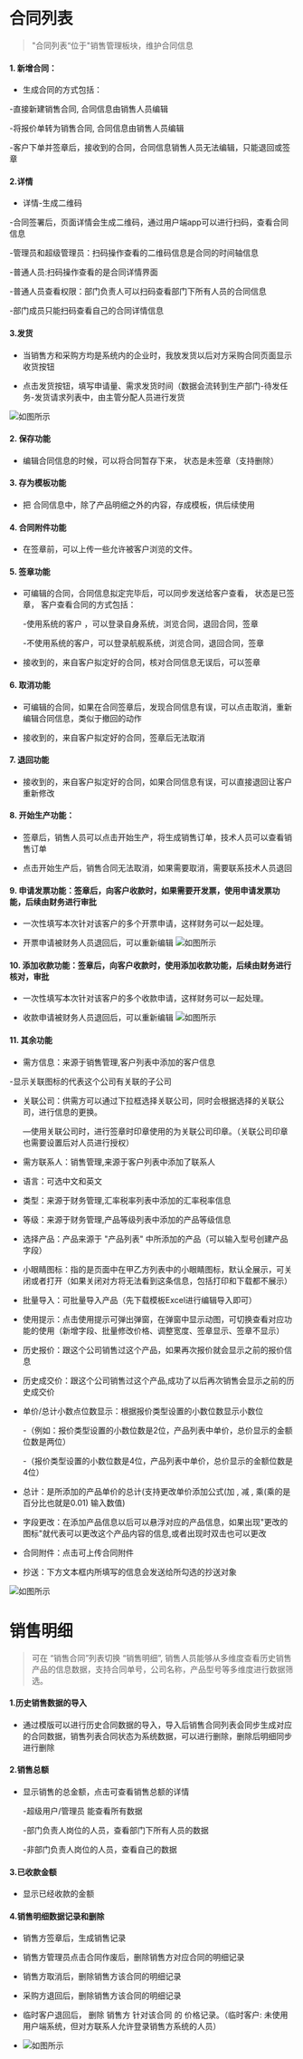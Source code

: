 # 合同列表

> "合同列表“位于"销售管理板块，维护合同信息

#### 1. 新增合同：

* 生成合同的方式包括：

 -直接新建销售合同,  合同信息由销售人员编辑

  -将报价单转为销售合同,  合同信息由销售人员编辑

  -客户下单并签章后，接收到的合同，合同信息销售人员无法编辑，只能退回或签章

#### 2.详情

* 详情-生成二维码

 -合同签署后，页面详情会生成二维码，通过用户端app可以进行扫码，查看合同信息

  -管理员和超级管理员：扫码操作查看的二维码信息是合同的时间轴信息

  -普通人员:扫码操作查看的是合同详情界面

  -普通人员查看权限：部门负责人可以扫码查看部门下所有人员的合同信息

  -部门成员只能扫码查看自己的合同详情信息

#### 3.发货


*  当销售方和采购方均是系统内的企业时，我放发货以后对方采购合同页面显示收货按钮

* 点击发货按钮，填写申请量、需求发货时间（数据会流转到生产部门-待发任务-发货请求列表中，由主管分配人员进行发货




![如图所示](../file/htlb.png)

#### 2. 保存功能
* 编辑合同信息的时候，可以将合同暂存下来， 状态是未签章（支持删除）




#### 3. 存为模板功能
* 把 合同信息中，除了产品明细之外的内容，存成模板，供后续使用

#### 4. 合同附件功能
* 在签章前，可以上传一些允许被客户浏览的文件。

#### 5. 签章功能
* 可编辑的合同，合同信息拟定完毕后，可以同步发送给客户查看， 状态是已签章， 客户查看合同的方式包括：

    -使用系统的客户 ，可以登录自身系统，浏览合同，退回合同，签章

   -不使用系统的客户，可以登录航舰系统，浏览合同，退回合同，签章



* 接收到的，来自客户拟定好的合同，核对合同信息无误后，可以签章


#### 6. 取消功能
*  可编辑的合同，如果在合同签章后，发现合同信息有误，可以点击取消，重新编辑合同信息，类似于撤回的动作

 
* 接收到的，来自客户拟定好的合同，签章后无法取消


#### 7. 退回功能
* 接收到的，来自客户拟定好的合同，如果合同信息有误，可以直接退回让客户重新修改

#### 8.  开始生产功能：
* 签章后，销售人员可以点击开始生产，将生成销售订单，技术人员可以查看销售订单


* 点击开始生产后，销售合同无法取消，如果需要取消，需要联系技术人员退回



#### 9.  申请发票功能：签章后，向客户收款时，如果需要开发票，使用申请发票功能，后续由财务进行审批
* 一次性填写本次针对该客户的多个开票申请，这样财务可以一起处理。


* 开票申请被财务人员退回后，可以重新编辑
  ![如图所示](../file/sqfp.png)

#### 10.  添加收款功能：签章后，向客户收款时，使用添加收款功能，后续由财务进行核对，审批
* 一次性填写本次针对该客户的多个收款申请，这样财务可以一起处理。


* 收款申请被财务人员退回后，可以重新编辑
  ![如图所示](../file/tjsk.png)


#### 11. 其余功能

* 需方信息：来源于销售管理,客户列表中添加的客户信息

 -显示关联图标的代表这个公司有关联的子公司

* 关联公司：供需方可以通过下拉框选择关联公司，同时会根据选择的关联公司，进行信息的更换。

  —使用关联公司时，进行签章时印章使用的为关联公司印章。（关联公司印章也需要设置后对人员进行授权）


* 需方联系人：销售管理,来源于客户列表中添加了联系人
* 语言：可选中文和英文
* 类型：来源于财务管理,汇率税率列表中添加的汇率税率信息
* 等级：来源于财务管理,产品等级列表中添加的产品等级信息
* 选择产品：产品来源于 "产品列表" 中所添加的产品（可以输入型号创建产品字段）
* 小眼睛图标：指的是页面中在甲乙方列表中的小眼睛图标，默认全展示，可关闭或者打开（如果关闭对方将无法看到这条信息，包括打印和下载都不展示）
* 批量导入：可批量导入产品（先下载模板Excel进行编辑导入即可）
* 使用提示：点击使用提示可弹出弹窗，在弹窗中显示动图，可切换查看对应功能的使用（新增字段、批量修改价格、调整宽度、签章显示、签章不显示）
* 历史报价：跟这个公司销售过这个产品，如果再次报价就会显示之前的报价信息
* 历史成交价：跟这个公司销售过这个产品,成功了以后再次销售会显示之前的历史成交价
* 单价/总计小数点位数显示：根据报价类型设置的小数位数显示小数位

  -（例如：报价类型设置的小数位数是2位，产品列表中单价，总价显示的金额位数是两位）

  -（报价类型设置的小数位数是4位，产品列表中单价，总价显示的金额位数是4位）
* 总计：是所添加的产品单价的总计(支持更改单价添加公式(加 , 减 , 乘(乘的是百分比也就是0.01) 输入数值)
* 字段更改：在添加产品信息以后可以悬浮对应的产品信息，如果出现"更改的图标"就代表可以更改这个产品内容的信息,或者出现时双击也可以更改
* 合同附件：点击可上传合同附件
* 抄送：下方文本框内所填写的信息会发送给所勾选的抄送对象

![如图所示](../file/mblb5.png)

# 销售明细
> 可在 “销售合同”列表切换 “销售明细”, 销售人员能够从多维度查看历史销售产品的信息数据，支持合同单号，公司名称，产品型号等多维度进行数据筛选。

#### 1.历史销售数据的导入

* 通过模版可以进行历史合同数据的导入，导入后销售合同列表会同步生成对应的合同数据，销售列表合同状态为系统数据，可以进行删除，删除后明细同步进行删除



#### 2.销售总额

* 显示销售的总金额，点击可查看销售总额的详情

  -超级用户/管理员 能查看所有数据

  -部门负责人岗位的人员，查看部门下所有人员的数据

  -非部门负责人岗位的人员，查看自己的数据
 

#### 3.已收款金额

* 显示已经收款的金额

#### 4.销售明细数据记录和删除

* 销售方签章后，生成销售记录

* 销售方管理员点击合同作废后，删除销售方对应合同的明细记录

* 销售方取消后，删除销售方该合同的明细记录

* 采购方退回后，删除销售方该合同的明细记录

* 临时客户退回后， 删除 销售方 针对该合同 的 价格记录。（临时客户: 未使用用户端系统，但对方联系人允许登录销售方系统的人员）


* ![如图所示](../file/htlb-xsmx.png)